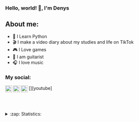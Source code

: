 ### Hello, world! 👋, I'm Denys

## About me:
- 🐍 I Learn Python
- 🎬 I make a video diary about my studies and life on TikTok
- 🎮 I Love games
- 🎸 I am guitarist
- 🎧 I love music 

### My social:

[<img align="left" alt="dailydenny | YouTube" width="22px" src="https://cdn.jsdelivr.net/npm/simple-icons@v3/icons/youtube.svg" />][youtube]
[<img align="left" alt="dailydenny | Instagram" width="22px" src="https://cdn.jsdelivr.net/npm/simple-icons@v3/icons/instagram.svg" />][instagram]
[<img align="left" alt="dailydenny | TikTok" width="22px" src="https://cdn.jsdelivr.net/npm/simple-icons@v3/icons/tiktok.svg" />][tiktok]


<br />
<br />
<br />

<details>
  <summary>:zap: Statistics:</summary>
   <img align="left" alt="codeSTACKr's GitHub Stats" src="https://github-readme-stats.vercel.app/api/top-langs/?username=dailydenny&langs_count=8&layout=compact" />
    <br />
    <img align="left" alt="codeSTACKr's GitHub Stats" src="https://github-readme-stats.vercel.app/api?username=dailydenny&show_icons=true" />
</details>

[tiktok]: https://www.tiktok.com/@techdenny
[instagram]: https://www.instagram.com/deniskolomiets/
[facebook]: https://www.facebook.com/denis.kolomiets/
